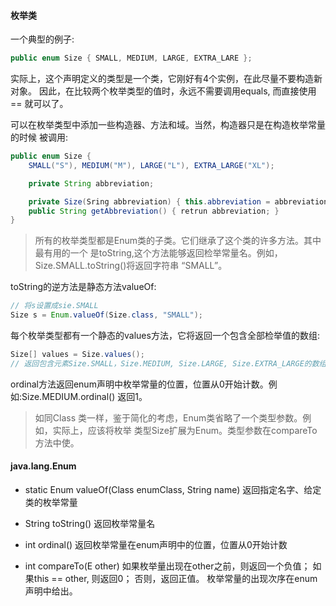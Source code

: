 #### 枚举类
一个典型的例子:
```java
public enum Size { SMALL, MEDIUM, LARGE, EXTRA_LARE };
```
实际上，这个声明定义的类型是一个类，它刚好有4个实例，在此尽量不要构造新对象。
因此，在比较两个枚举类型的值时，永远不需要调用equals, 而直接使用== 就可以了。

可以在枚举类型中添加一些构造器、方法和域。当然，构造器只是在构造枚举常量的时候
被调用:
```java
public enum Size {
	SMALL("S"), MEDIUM("M"), LARGE("L"), EXTRA_LARGE("XL");

	private String abbreviation;

	private Size(Sring abbreviation) { this.abbreviation = abbreviation; }
	public String getAbbreviation() { retrun abbreviation; }
}
```

> 所有的枚举类型都是Enum类的子类。它们继承了这个类的许多方法。其中最有用的一个
是toString,这个方法能够返回检举常量名。例如，Size.SMALL.toString()将返回字符串
“SMALL”。

toString的逆方法是静态方法valueOf:
```java
// 将s设置成sie.SMALL
Size s = Enum.valueOf(Size.class, "SMALL");
```

每个枚举类型都有一个静态的values方法，它将返回一个包含全部检举值的数组:
```java
Size[] values = Size.values();
// 返回包含元素Size.SMALL，Size.MEDIUM, Size.LARGE, Size.EXTRA_LARGE的数组。
```
ordinal方法返回enum声明中枚举常量的位置，位置从0开始计数。例如:Size.MEDIUM.ordinal()
返回1。


> 如同Class 类一样，鉴于简化的考虑，Enum类省略了一个类型参数。例如，实际上，应该将枚举
类型Size扩展为Enum<Size>。类型参数在compareTo方法中使。


#### java.lang.Enum
* static Enum valueOf(Class enumClass, String name)
	返回指定名字、给定类的枚举常量

* String toString()
	返回枚举常量名

* int ordinal()
	返回枚举常量在enum声明中的位置，位置从0开始计数

* int compareTo(E other)
	如果枚举量出现在other之前，则返回一个负值；
	如果this == other, 则返回0；
	否则，返回正值。
	枚举常量的出现次序在enum声明中给出。
